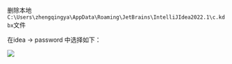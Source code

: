 删除本地`C:\Users\zhengqingya\AppData\Roaming\JetBrains\IntelliJIdea2022.1\c.kdbx`文件

在idea -> password 中选择如下：

![](images/idea-git-password.png)